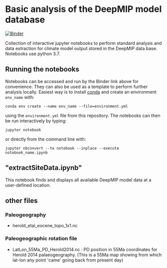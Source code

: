 # Basic analysis of the DeepMIP model database

[![Binder](https://mybinder.org/badge_logo.svg)](https://mybinder.org/v2/gh/sebsteinig/DeepMIP_model_database_notebooks/HEAD)

Collection of interactive jupyter notebooks to perform standard analysis and data 
extraction for climate model output stored in the DeepMIP data base. Notebooks use 
python 3.7. 

## Running the notebooks
Notebooks can be accessed and run by the Binder link above for convenience. They can also
be used as a template to perform further analysis locally. Easiest way is to install 
[conda](https://conda.io/projects/conda/en/latest/index.html) and create an environment 
`env_name` with:

```
conda env create --name env_name --file=environment.yml
``` 

using the `environment.yml` file from this repository. The notebooks can then be run 
interactively by typing:

```
jupyter notebook
```

or directly from the command line with:

```
jupyter nbconvert --to notebook --inplace --execute notebook_name.ipynb
```

## "extractSiteData.ipynb"
This notebook finds and displays all available DeepMIP model data at a user-defined location.

## other files

### Paleogeography
- herold_etal_eocene_topo_1x1.nc

### Paleogeographic rotation file

- LatLon_55Ma_PD_Herold2014.nc : PD position in 55Ma coordinates for Herold 2014 palaeogeography.
  (This is a 55Ma map showing from which lat-lon any point 'came' going back from present day)
